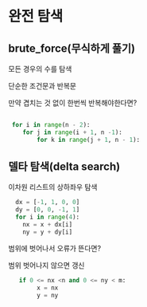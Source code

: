 # 완전 탐색

## brute_force(무식하게 풀기)
모든 경우의 수를 탐색

단순한 조건문과 반복문

만약 겹치는 것 없이 한번씩 반복해야한다면?
```python

 for i in range(n - 2):     
    for j in range(i + 1, n -1):    
        for k in range(j + 1, n - 1):
```

## 델타 탐색(delta search)
이차원 리스트의 상하좌우 탐색
```python
  dx = [-1, 1, 0, 0]    
  dy = [0, 0, -1, 1]    
  for i in range(4):
    nx = x + dx[i]    
    ny = y + dy[i]
```

범위에 벗어나서 오류가 뜬다면?

범위 벗어나지 않으면 갱신
```python
   if 0 <= nx <n and 0 <= ny < m:      
        x = nx  
        y = ny
```